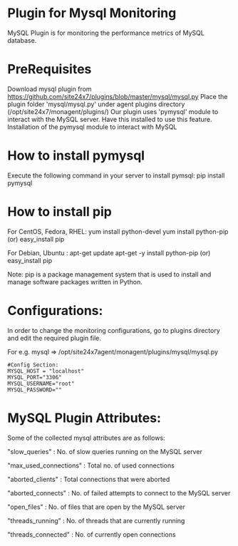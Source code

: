 
Plugin for Mysql Monitoring
===========

MySQL Plugin is for monitoring the performance metrics of MySQL database. 
  

PreRequisites
======================

Download mysql plugin from https://github.com/site24x7/plugins/blob/master/mysql/mysql.py
Place the plugin folder 'mysql/mysql.py' under agent plugins directory (/opt/site24x7/monagent/plugins/)
Our plugin uses 'pymysql' module to interact with the MySQL server. Have this installed to use this feature.
Installation of the pymysql module to interact with MySQL


How to install pymysql
======================

Execute the following command in your server to install pymsql:
pip install pymysql

How to install pip
======================

For CentOS, Fedora, RHEL:
	yum install python-devel
	yum install python-pip (or)
	easy_install pip	

For Debian, Ubuntu :
	apt-get update
	apt-get -y install python-pip (or)
	easy_install pip

Note:
	pip is a package management system that is used to install and manage software packages written in Python.

Configurations:
==============
In order to change the monitoring configurations, go to plugins directory and edit the required plugin file.

For e.g. mysql => /opt/site24x7agent/monagent/plugins/mysql/mysql.py

```
#Config Section:
MYSQL_HOST = "localhost"
MYSQL_PORT="3306"
MYSQL_USERNAME="root"
MYSQL_PASSWORD=""
```

MySQL Plugin Attributes:
=======================

Some of the collected  mysql attributes are as follows:

"slow_queries" : No. of slow queries running on the MySQL server

"max_used_connections" : Total no. of used connections

"aborted_clients" : Total connections that were aborted

"aborted_connects" : No. of failed attempts to connect to the MySQL server

"open_files" : No. of files that are open by the MySQL server

"threads_running" : No. of threads that are currently running

"threads_connected" : No. of currently open connections

